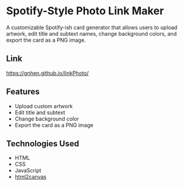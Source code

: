 # Spotify-Style Photo Link Maker

A customizable Spotify-ish card generator that allows users to upload artwork, edit title and subtext names, change background colors, and export the card as a PNG image.

## Link
https://gnhen.github.io/linkPhoto/

## Features

- Upload custom artwork
- Edit title and subtext
- Change background color
- Export the card as a PNG image

## Technologies Used

- HTML
- CSS
- JavaScript
- [html2canvas](https://html2canvas.hertzen.com/)


